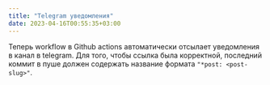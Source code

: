 ```yaml
---
title: "Telegram уведомления"
date: 2023-04-16T00:55:35+03:00
---
```


Теперь workflow в Github actions автоматически отсылает уведомления в канал в telegram. Для того, чтобы ссылка была корректной, последний коммит в пуше должен содержать название формата ``"*post: <post-slug>"``.
